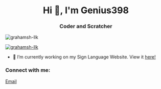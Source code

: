 <h1 align="center">Hi 👋, I'm Genius398</h1>
<h3 align="center">Coder and Scratcher</h3>

<p align="left"> <img src="https://komarev.com/ghpvc/?username=grahamsh-llk&label=Profile%20views&color=0e75b6&style=flat" alt="grahamsh-llk" /> </p>

<p align="left"> <a href="https://github.com/ryo-ma/github-profile-trophy"><img src="https://github-profile-trophy.vercel.app/?username=grahamsh-llk&margin-w=15&margin-h=15" alt="grahamsh-llk" /></a> </p>

- 🔭 I’m currently working on my Sign Language Website. View it <a href="https://github.com/Genius398/The-Sign-Langauge-Web-App" target="blank_">here!</a>

<h3 align="left">Connect with me:</h3>
<a href="mailto:anantjitchander@gmail.com" target="blank">Email</a>

